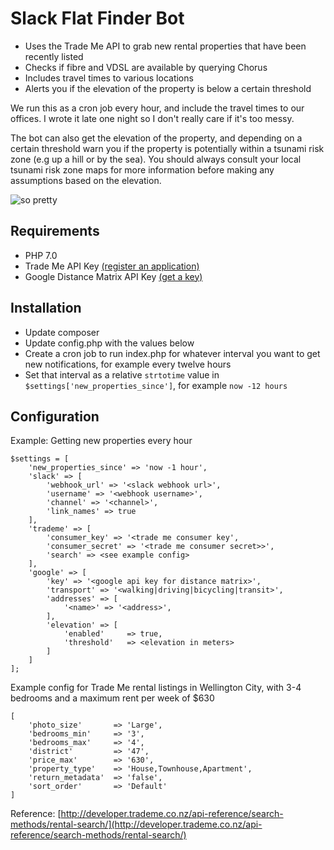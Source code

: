 # Slack Flat Finder Bot

* Uses the Trade Me API to grab new rental properties that have been recently listed
* Checks if fibre and VDSL are available by querying Chorus
* Includes travel times to various locations
* Alerts you if the elevation of the property is below a certain threshold

We run this as a cron job every hour, and include the travel times to our offices. I wrote it late one night so I don't really care if it's too messy.

The bot can also get the elevation of the property, and depending on a certain threshold warn you if the property is potentially within a tsunami risk zone (e.g up a hill or by the sea). You should always consult your local tsunami risk zone maps for more information before making any assumptions based on the elevation.

![so pretty](http://i.imgur.com/nQe1RgQ.png "so pretty, lack of fibre is a bummer though")

## Requirements
* PHP 7.0 
* Trade Me API Key [(register an application)](https://www.trademe.co.nz/MyTradeMe/Api/RegisterNewApplication.aspx)
* Google Distance Matrix API Key [(get a key)](https://developers.google.com/maps/documentation/distance-matrix/start#get-a-key)

## Installation
* Update composer
* Update config.php with the values below
* Create a cron job to run index.php for whatever interval you want to get new notifications, for example every twelve hours
* Set that interval as a relative `strtotime` value in `$settings['new_properties_since']`, for example `now -12 hours`


## Configuration
Example: Getting new properties every hour

```
$settings = [
    'new_properties_since' => 'now -1 hour',
    'slack' => [
        'webhook_url' => '<slack webhook url>',
        'username' => '<webhook username>',
        'channel' => '<channel>',
        'link_names' => true
    ],
    'trademe' => [
        'consumer_key' => '<trade me consumer key',
        'consumer_secret' => '<trade me consumer secret>>',
        'search' => <see example config>
    ],
    'google' => [
        'key' => '<google api key for distance matrix>',
        'transport' => '<walking|driving|bicycling|transit>',
        'addresses' => [
            '<name>' => '<address>',
        ],
        'elevation' => [
            'enabled'     => true,
            'threshold'   => <elevation in meters>
        ]
    ]
];

```

Example config for Trade Me rental listings in Wellington City, with 3-4 bedrooms and a maximum rent per week of $630
```
[
    'photo_size'       => 'Large',
    'bedrooms_min'     => '3',
    'bedrooms_max'     => '4',
    'district'         => '47',
    'price_max'        => '630',
    'property_type'    => 'House,Townhouse,Apartment',
    'return_metadata'  => 'false',
    'sort_order'       => 'Default'
]
```
Reference: [http://developer.trademe.co.nz/api-reference/search-methods/rental-search/](http://developer.trademe.co.nz/api-reference/search-methods/rental-search/)
